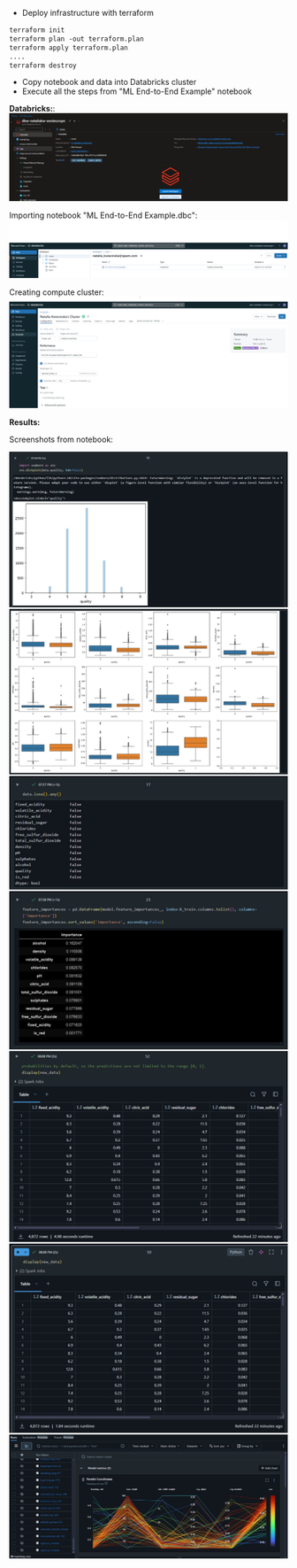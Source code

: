 * Deploy infrastructure with terraform
```
terraform init
terraform plan -out terraform.plan
terraform apply terraform.plan
....
terraform destroy
```
* Copy notebook and data into Databricks cluster
* Execute all the steps from "ML End-to-End Example" notebook

**Databricks:**:
![](images/dbw-natkw.png)

Importing notebook "ML End-to-End Example.dbc":
![](images/import.png)

Creating compute cluster:
![](images/cluster.png)

**Results:**

Screenshots from notebook:

![](images/plot_1.jpg)
![](images/plot_2.jpg)
![](images/data_1.jpg)
![](images/data_2.jpg)
![](images/data_3.jpg)
![](images/data_4.jpg)
![](images/plot_3.jpg)
